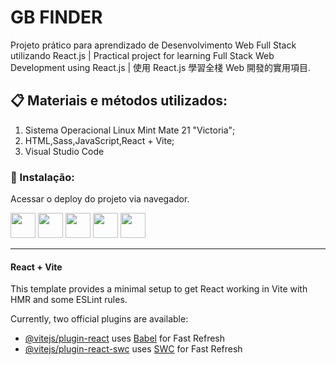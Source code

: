 # GB FINDER
Projeto prático para aprendizado de Desenvolvimento Web Full Stack utilizando React.js | Practical project for learning Full Stack Web Development using React.js | 使用 React.js 學習全棧 Web 開發的實用項目.

## 📋 Materiais e métodos utilizados:
1. Sistema Operacional Linux Mint Mate 21 "Victoria";
2. HTML,Sass,JavaScript,React + Vite;
3. Visual Studio Code

### 🔧 Instalação:
Acessar o deploy do projeto via navegador. 

<div class="row">
<img src="https://cdn.jsdelivr.net/gh/devicons/devicon/icons/html5/html5-original-wordmark.svg" width="40px" height="40px"/>
<img src="https://cdn.jsdelivr.net/gh/devicons/devicon/icons/sass/sass-original.svg" width="40px" height="40px"/>
<img src="https://cdn.jsdelivr.net/gh/devicons/devicon/icons/javascript/javascript-original.svg" width="40px" height="40px"/>
<img src="https://cdn.jsdelivr.net/gh/devicons/devicon/icons/react/react-original.svg" width="40px" height="40px"/>
<img src="https://cdn.jsdelivr.net/gh/devicons/devicon/icons/vscode/vscode-original.svg" width="40px" height="40px"/>

<hr>

#### React + Vite

This template provides a minimal setup to get React working in Vite with HMR and some ESLint rules.

Currently, two official plugins are available:

- [@vitejs/plugin-react](https://github.com/vitejs/vite-plugin-react/blob/main/packages/plugin-react/README.md) uses [Babel](https://babeljs.io/) for Fast Refresh
- [@vitejs/plugin-react-swc](https://github.com/vitejs/vite-plugin-react-swc) uses [SWC](https://swc.rs/) for Fast Refresh
